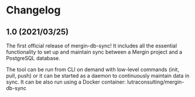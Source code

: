 # Changelog

## 1.0  (2021/03/25)

The first official release of mergin-db-sync! It includes all the essential functionality to set up and maintain
sync between a Mergin project and a PostgreSQL database.

The tool can be run from CLI on demand with low-level commands (init, pull, push) or it can be started as a daemon
to continuously maintain data in sync. It can be also run using a Docker container: lutraconsulting/mergin-db-sync
